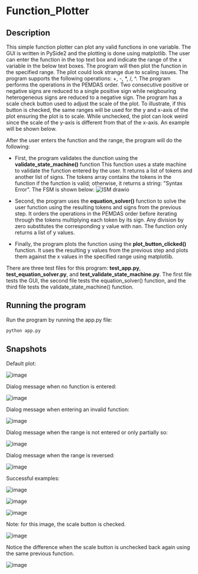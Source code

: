 # Function_Plotter

## Description

This simple function plotter can plot any valid functions in one variable. The GUI is written in PySide2 and the plotting is done using matplotlib. The user can enter the function in the top text box and indicate the range of the x variable in the below text boxes. The program will then plot the function in the specified range. The plot could look strange due to scaling issues. The program supports the following operations: +, -, *, /, ^. The program performs the operations in the PEMDAS order. Two consecutive positive or negative signs are reduced to a single positive sign while neigbouring heterogeneous signs are reduced to a negative sign. The program has a scale check button used to adjust the scale of the plot. To illustrate, if this button is checked, the same ranges will be used for the y and x-axis of the plot ensuring the plot is to scale. While unchecked, the plot can look weird since the scale of the y-axis is different from that of the x-axis. An example will be shown below.    

After the user enters the function and the range, the program will do the following:

* First, the program validates the dunction using the **validate_state_machine()** function This function uses a state machine to validate the function entered by the user. It returns a list of tokens and another list of signs. The tokens array contains the tokens in the function if the function is valid; otherwise, it returns a string: "Syntax Error". The FSM is shown below:
![ISM drawio](https://github.com/3omara/Function_Plotter/assets/61950995/6fdd0c51-2296-4d2a-976e-598a92c4a34e)

* Second, the program uses the **equation_solver()** function to solve the user function using the resulting tokens and signs from the previous step. It orders the operations in the PEMDAS order before iterating through the tokens multiplying each token by its sign. Any division by zero substitutes the corresponding y value with nan. The function only returns a list of y values.
* Finally, the program plots the function using the **plot_button_clicked()** function. It uses the resulting y values from the previous step and plots them against the x values in the specified range using matplotlib.

There are three test files for this program: **test_app.py**, **test_equation_solver.py**, and **test_validate_state_machine.py**. The first file tests the GUI, the second file tests the equation_solver() function, and the third file tests the validate_state_machine() function.

## Running the program

Run the program by running the app.py file:

```bash
python app.py
```

## Snapshots

Default plot:

![image](https://github.com/3omara/Function_Plotter/assets/61950995/281b550f-e0f9-45f1-b514-5d3df80b4eeb)


Dialog message when no function is entered:

![image](https://github.com/3omara/Function_Plotter/assets/61950995/c78e2fc9-53ec-4e07-a84c-2711a2cde8ff)


Dialog message when entering an invalid function:

![image](https://github.com/3omara/Function_Plotter/assets/61950995/b4c602ab-3d61-40cf-bde8-99d494fb4b33)


Dialog message when the range is not entered or only partially so:

![image](https://github.com/3omara/Function_Plotter/assets/61950995/58671b8e-a329-467e-92b1-d3d7604208ff)


Dialog message when the range is reversed:

![image](https://github.com/3omara/Function_Plotter/assets/61950995/4c55f7b1-52e2-487a-9b89-bcd8199035bd)


Successful examples:


![image](https://github.com/3omara/Function_Plotter/assets/61950995/f2fb0c92-e964-43ee-8818-dc923ec0e505)


![image](https://github.com/3omara/Function_Plotter/assets/61950995/d75f4d09-07f7-483b-86b7-3fe9babf6fb0)


![image](https://github.com/3omara/Function_Plotter/assets/61950995/7aa91f7e-9c62-4b3a-a73c-6a4d4e1e62e7)


Note: for this image, the scale button is checked.

![image](https://github.com/3omara/Function_Plotter/assets/61950995/25aed72a-eea6-4719-836b-be76d23c59b1) 

Notice the difference when the scale button is unchecked back again using the same previous function.

![image](https://github.com/3omara/Function_Plotter/assets/61950995/145fb653-c8a0-4713-9a7c-de7f009fd215)






